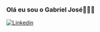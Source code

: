 ### Olá eu sou o Gabriel José🤘🏻👾
[![Linkedin](https://img.shields.io/badge/LinkedIn-0077B5?style=for-the-badge&logo=linkedin&logoColor=white)](www.linkedin.com/in/gjds)

<!--
**GabrielJose13/GabrielJose13** is a ✨ _special_ ✨ repository because its `README.md` (this file) appears on your GitHub profile.

Here are some ideas to get you started:

- 🔭 I’m currently working on ...
- 🌱 I’m currently learning ...
- 👯 I’m looking to collaborate on ...
- 🤔 I’m looking for help with ...
- 💬 Ask me about ...
- 📫 How to reach me: ...
- 😄 Pronouns: ...
- ⚡ Fun fact: ...
-->
